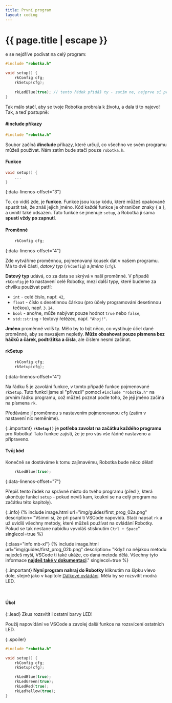 ```yaml
---
title: První program
layout: coding
---
```


# {{ page.title | escape }}

e se nejdříve podívat na celý program:

```cpp
#include "robotka.h"

void setup() {
    rkConfig cfg;
    rkSetup(cfg);
    
    rkLedBlue(true); // tento řádek přidáš ty - zatím ne, nejprve si pročti tuto kapitolu!
}
```

Tak málo stačí, aby se tvoje Robotka probrala k životu, a dala ti to najevo!
Tak, a teď postupně:

#### #include příkazy
```cpp
#include "robotka.h"
```
Soubor začíná **#include** příkazy, které určují, co všechno ve svém programu
můžeš používat. Nám zatím bude stačí pouze `robotka.h`.

#### Funkce
```cpp
void setup() {
    ...
}
```
{:data-linenos-offset="3"}

To, co vidíš zde, je **funkce**. Funkce jsou kusy kódu, které můžeš opakovaně
spustit tak, že znáš jejich jméno. Kód každé funkce je ohraničen znaky { a },
a uvnitř také odsazen.
Tato funkce se jmenuje `setup`, a Robotka ji sama **spustí vždy po zapnutí**.

#### Proměnné
```cpp
    rkConfig cfg;
```
{:data-linenos-offset="4"}

Zde vytváříme proměnnou, pojmenovaný kousek dat v našem programu.
Má to dvě části, _datový typ_ (`rkConfig`) a _jméno_ (`cfg`).

**Datový typ** udává, co za data se skrývá v naší proměnné. V případě `rkConfig`
je to nastavení celé Robotky,
mezi další typy, které budeme za chvilku používat patří:
*  `int` - celé číslo, např. `42`,
*  `float` - číslo s desetinnou čárkou (pro účely programování desetinnou tečkou), např. `3.14`,
*  `bool` - ano/ne, může nabývat pouze hodnot `true` nebo `false`,
*  `std::string` - textový řetězec, např. `"Ahoj!"`.


**Jméno** proměnné volíš ty. Mělo by to být něco, co vystihuje účel dané proměnné,
aby se navzájem nepletly. **Může obsahovat pouze písmena bez háčků a čárek,
podtržítka a čísla**, ale číslem nesmí začínat.

#### rkSetup
```cpp
    rkConfig cfg;
    rkSetup(cfg);
```
{:data-linenos-offset="4"}

Na řádku 5 je zavolání funkce, v tomto případě funkce pojmenované `rkSetup`. Tuto funkci jsme si
"přivezli" pomocí `#include "robotka.h"` na prvním řádku programu, což můžeš poznat podle toho,
že její jméno začíná na písmena `rk`.

Předáváme jí proměnnou s nastavením pojmenovanou `cfg` (zatím v nastavení nic neměníme).

{:.important}
**`rkSetup()`** je **potřeba zavolat na začátku každého programu** pro Robotku! Tato funkce zajistí,
že je pro vás vše řádně nastaveno a připraveno.


#### Tvůj kód
Konečně se dostáváme k tomu zajímavému, Robotka bude něco dělat!

```cpp
    rkLedBlue(true);
```
{:data-linenos-offset="7"}

Přepiš tento řádek na správné místo do tvého programu (před `}`, která ukončuje
funkci `setup` - pokud nevíš kam, koukni se na celý program na začátku této kapitoly).

{:.info}
{% include image.html
    url="img/guides/first_prog_02a.png"
    description=
        "Všimni si, že při psaní ti VSCode napovídá. Stačí napsat `rk` a už uvidíš všechny metody, které můžeš používat na ovládání Robotky. Pokud se tak nestane nabídku vyvoláš stisknutím `Ctrl + Space`"
    singlecol=true
 %}

{:class="info mb-xl"}
{% include image.html
    url="img/guides/first_prog_02b.png"
    description=
        "Když na nějakou metodu najedeš myší, VSCode ti také ukáže, co daná metoda dělá. Všechny tyto informace **[najdeš také v dokumentaci](https://roboticsbrno.github.io/RB3204-RBCX-Robotka-library/modules.html)**."
    singlecol=true
 %}

{:.important}
**Nyní program nahraj do Robotky** kliknutím na šipku vlevo dole, stejně jako v kapitole [Dálkové ovládání]({{"/coding/001_dalkove_ovladani.html#nahrání-programu-do-robotky"|relative_url}}).
Měla by se rozsvítit modrá LED.

<br>

#### Úkol

{:.lead}
Zkus rozsvítit i ostatní barvy LED!

Použij napovídání ve VSCode a zavolej další funkce na rozsvícení ostatních LED.

{:.spoiler}
```cpp
#include "robotka.h"

void setup() {
    rkConfig cfg;
    rkSetup(cfg);

    rkLedBlue(true);
    rkLedGreen(true);
    rkLedRed(true);
    rkLedYellow(true);
}
```
